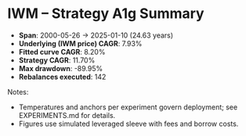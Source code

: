 # IWM – Strategy A1g Summary

- **Span**: 2000-05-26 → 2025-01-10 (24.63 years)
- **Underlying (IWM price) CAGR**: 7.93%
- **Fitted curve CAGR**: 8.20%
- **Strategy CAGR**: 11.70%
- **Max drawdown**: -89.95%
- **Rebalances executed**: 142

Notes:

- Temperatures and anchors per experiment govern deployment; see EXPERIMENTS.md for details.
- Figures use simulated leveraged sleeve with fees and borrow costs.
